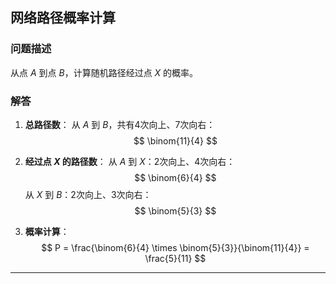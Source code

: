 ## 网络路径概率计算

### 问题描述
从点 $A$ 到点 $B$，计算随机路径经过点 $X$ 的概率。

### 解答

1. **总路径数**：
   从 $A$ 到 $B$，共有4次向上、7次向右：
   $$
   \binom{11}{4}
   $$

2. **经过点 $X$ 的路径数**：
   从 $A$ 到 $X$：2次向上、4次向右：
   $$
   \binom{6}{4}
   $$
   从 $X$ 到 $B$：2次向上、3次向右：
   $$
   \binom{5}{3}
   $$

3. **概率计算**：
   $$
   P = \frac{\binom{6}{4} \times \binom{5}{3}}{\binom{11}{4}} = \frac{5}{11}
   $$

---